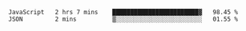 <!--START_SECTION:waka-->

```text
JavaScript   2 hrs 7 mins    ████████████████████████▓   98.45 %
JSON         2 mins          ▒░░░░░░░░░░░░░░░░░░░░░░░░   01.55 %
```

<!--END_SECTION:waka-->


<!--
**Leorio21/Leorio21** is a ✨ _special_ ✨ repository because its `README.md` (this file) appears on your GitHub profile.

Here are some ideas to get you started:

- 🔭 I’m currently working on ...
- 🌱 I’m currently learning ...
- 👯 I’m looking to collaborate on ...
- 🤔 I’m looking for help with ...
- 💬 Ask me about ...
- 📫 How to reach me: ...
- 😄 Pronouns: ...
- ⚡ Fun fact: ...
-->
